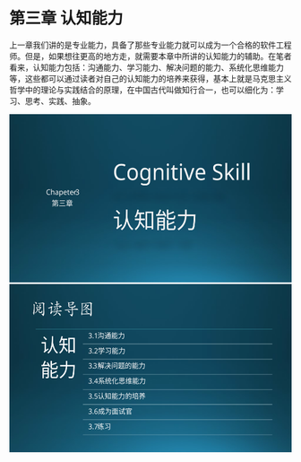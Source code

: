 
# 第三章 认知能力

上一章我们讲的是专业能力，具备了那些专业能力就可以成为一个合格的软件工程师。但是，如果想往更高的地方走，就需要本章中所讲的认知能力的辅助。在笔者看来，认知能力包括：沟通能力、学习能力、解决问题的能力、系统化思维能力等，这些都可以通过读者对自己的认知能力的培养来获得，基本上就是马克思主义哲学中的理论与实践结合的原理，在中国古代叫做知行合一，也可以细化为：学习、思考、实践、抽象。

<img src="img/Slide1.SVG" height=300/>

<img src="img/Slide2.SVG" height=300/>

